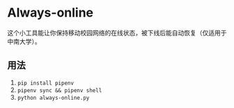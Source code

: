 # Always-online

这个小工具能让你保持移动校园网络的在线状态，被下线后能自动恢复（仅适用于中南大学）。

## 用法
1. `pip install pipenv`
2. `pipenv sync && pipenv shell`
3. `python always-online.py`